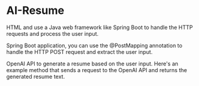 # AI-Resume

HTML and use a Java web framework like Spring Boot to handle the HTTP requests and process the user input.

Spring Boot application, you can use the @PostMapping annotation to handle the HTTP POST request and extract the user input.

OpenAI API to generate a resume based on the user input. Here's an example method that sends a request to the OpenAI API and returns the generated resume text.

